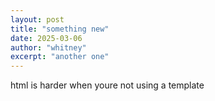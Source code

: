 ```yaml
---
layout: post
title: "something new"
date: 2025-03-06
author: "whitney"
excerpt: "another one"
---
```


html is harder when youre not using a template